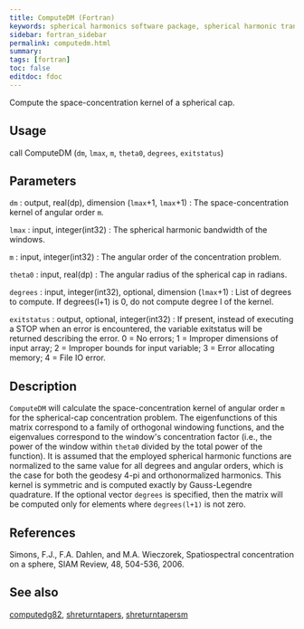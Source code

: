 ```yaml
---
title: ComputeDM (Fortran)
keywords: spherical harmonics software package, spherical harmonic transform, legendre functions, multitaper spectral analysis, fortran, Python, gravity, magnetic field
sidebar: fortran_sidebar
permalink: computedm.html
summary:
tags: [fortran]
toc: false
editdoc: fdoc
---
```


Compute the space-concentration kernel of a spherical cap.

## Usage

call ComputeDM (`dm`, `lmax`, `m`, `theta0`, `degrees`, `exitstatus`)

## Parameters

`dm` : output, real(dp), dimension (`lmax`+1, `lmax`+1)
:   The space-concentration kernel of angular order `m`.

`lmax` : input, integer(int32)
:   The spherical harmonic bandwidth of the windows.

`m` : input, integer(int32)
:   The angular order of the concentration problem.

`theta0` : input, real(dp)
:   The angular radius of the spherical cap in radians.

`degrees` : input, integer(int32), optional, dimension (`lmax`+1)
:   List of degrees to compute. If degrees(l+1) is 0, do not compute degree l of the kernel.

`exitstatus` : output, optional, integer(int32)
:   If present, instead of executing a STOP when an error is encountered, the variable exitstatus will be returned describing the error. 0 = No errors; 1 = Improper dimensions of input array; 2 = Improper bounds for input variable; 3 = Error allocating memory; 4 = File IO error.

## Description

`ComputeDM` will calculate the space-concentration kernel of angular order `m` for the spherical-cap concentration problem. The eigenfunctions of this matrix correspond to a family of orthogonal windowing functions, and the eigenvalues correspond to the window's concentration factor (i.e., the power of the window within `theta0` divided by the total power of the function). It is assumed that the employed spherical harmonic functions are normalized to the same value for all degrees and angular orders, which is the case for both the geodesy 4-pi and orthonormalized harmonics. This kernel is symmetric and is computed exactly by Gauss-Legendre quadrature. If the optional vector `degrees` is specified, then the matrix will be computed only for elements where `degrees(l+1)` is not zero.

## References

Simons, F.J., F.A. Dahlen, and M.A. Wieczorek, Spatiospectral concentration on a sphere, SIAM Review, 48, 504-536, 2006.

## See also

[computedg82](computedg82.html), [shreturntapers](shreturntapers.html), [shreturntapersm](shreturntapersm.html)
